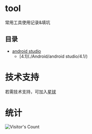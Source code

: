 # tool
常用工具使用记录&填坑
## 目录
  - [android studio](./Android/android%20studio/)
    - [4.1](./Android/android studio/4.1/)



# 技术支持
若需技术支持，可加入[星球](https://t.zsxq.com/071NJKjZb)  

# 统计
![Visitor's Count](https://profile-counter.glitch.me/Humenger_tool/count.svg) 

